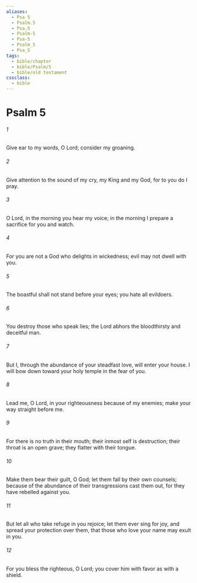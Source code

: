 ```yaml
---
aliases:
  - Psa 5
  - Psalm.5
  - Psa.5
  - Psalm-5
  - Psa-5
  - Psalm_5
  - Psa_5
tags:
  - bible/chapter
  - bible/Psalm/5
  - bible/old testament
cssclass:
  - bible
---
```


# Psalm 5

###### 1
Give ear to my words, O Lord; consider my groaning.
###### 2
Give attention to the sound of my cry, my King and my God, for to you do I pray.
###### 3
O Lord, in the morning you hear my voice; in the morning I prepare a sacrifice for you and watch.
###### 4
For you are not a God who delights in wickedness; evil may not dwell with you.
###### 5
The boastful shall not stand before your eyes; you hate all evildoers.
###### 6
You destroy those who speak lies; the Lord abhors the bloodthirsty and deceitful man.
###### 7
But I, through the abundance of your steadfast love, will enter your house. I will bow down toward your holy temple in the fear of you.
###### 8
Lead me, O Lord, in your righteousness because of my enemies; make your way straight before me.
###### 9
For there is no truth in their mouth; their inmost self is destruction; their throat is an open grave; they flatter with their tongue.
###### 10
Make them bear their guilt, O God; let them fall by their own counsels; because of the abundance of their transgressions cast them out, for they have rebelled against you.
###### 11
But let all who take refuge in you rejoice; let them ever sing for joy, and spread your protection over them, that those who love your name may exult in you.
###### 12
For you bless the righteous, O Lord; you cover him with favor as with a shield.


